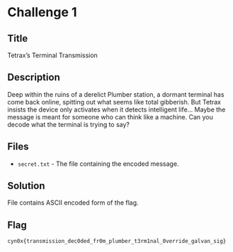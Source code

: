# Challenge 1

## Title

Tetrax’s Terminal Transmission

## Description

Deep within the ruins of a derelict Plumber station, a dormant terminal has come back online, spitting out what seems like total gibberish. But Tetrax insists the device only activates when it detects intelligent life… Maybe the message is meant for someone who can think like a machine. Can you decode what the terminal is trying to say?

## Files

- `secret.txt` - The file containing the encoded message.

## Solution

File contains ASCII encoded form of the flag.

## Flag

```text
cyn0x{transmission_dec0ded_fr0m_plumber_t3rm1nal_0verride_galvan_sig}
```
